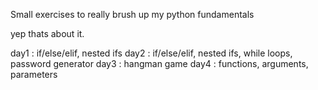 Small exercises to really brush up my python fundamentals 

yep thats about it.

day1 : if/else/elif, nested ifs
day2 : if/else/elif, nested ifs, while loops, password generator
day3 : hangman game
day4 : functions, arguments, parameters
